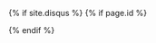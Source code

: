 {% if site.disqus %}
	{% if page.id %}
	<div id="disqus_thread"></div>
	{% endif %}	
	<script type="text/javascript">
	    /* * * CONFIGURATION VARIABLES * * */
	    var disqus_shortname = 'urouge';
	    var disqus_identifier = '{{page.id | remove:'/'}}';
	    var disqus_title = '{{ page.title }}';
	    var disqus_url = '{{ site.url }}{{ page.url }}';
	    
	    /* * * DON'T EDIT BELOW THIS LINE * * */
	    (function() {
	        var dsq = document.createElement('script'); dsq.type = 'text/javascript'; dsq.async = true;
	        dsq.src = '//' + disqus_shortname + '.disqus.com/embed.js';
	        (document.getElementsByTagName('head')[0] || document.getElementsByTagName('body')[0]).appendChild(dsq);
	    })();
	</script>
{% endif %}